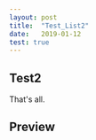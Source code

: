 ```yaml
---
layout: post
title:  "Test_List2"
date:   2019-01-12
test: true
---
```





## Test2

That's all.

## Preview

